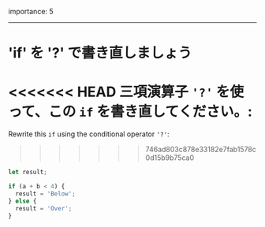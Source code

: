 importance: 5

---

# 'if' を '?' で書き直しましょう

<<<<<<< HEAD
三項演算子 `'?'` を使って、この `if` を書き直してください。:
=======
Rewrite this `if` using the conditional operator `'?'`:
>>>>>>> 746ad803c878e33182e7fab1578c0d15b9b75ca0

```js
let result;

if (a + b < 4) {
  result = 'Below';
} else {
  result = 'Over';
}
```
